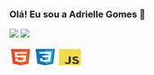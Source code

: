 ### Olá! Eu sou a Adrielle Gomes 👋


<div>
  <a href-"https://github.com/drimoraesgomes">
  <img height="160cm" src="https://github-readme-stats.vercel.app/api?username=drimoraesgomes&show_icons=true&theme=bear"/_>
  <img height="160cm" src="https://github-readme-stats.vercel.app/api/top-langs/?username=drimoraesgomes&layout=compact&theme=bear"/_>
</div>
  <div style="display: incline_block"><br> 
  <img align="center" alt="" height="30" width="40" src="https://raw.githubusercontent.com/devicons/devicon/6910f0503efdd315c8f9b858234310c06e04d9c0/icons/html5/html5-original.svg"/_>
  <img align="center" alt="" height="30" width="40" src="https://raw.githubusercontent.com/devicons/devicon/6910f0503efdd315c8f9b858234310c06e04d9c0/icons/css3/css3-original.svg"/_>
  <img align="center" alt="" height="30" width="40" src="https://raw.githubusercontent.com/devicons/devicon/6910f0503efdd315c8f9b858234310c06e04d9c0/icons/javascript/javascript-original.svg"/_>       
</div>
<div>
  
</div>

